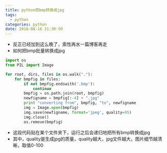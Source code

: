 ```yaml
---
title: python把bmp转换成jpg
tags:
  - python
categories: python
date: 2018-08-16 21:30:50
---
```


- 反正已经加到这么晚了，索性再水一篇博客再走
- 如何把bmp批量转换成jpg

```python
import os
from PIL import Image

for root, dirs, files in os.walk("."):
    for bmpfig in files:
        if not bmpfig.endswith('.bmp'):
            continue
        bmpfig = os.path.join(root, bmpfig)
        newfigname = bmpfig[:-4] + ".jpg"
        print "converting from", bmpfig, "to", newfigname
        img = Image.open(bmpfig)
        img.save(newfigname, format='jpeg', quality=95)
        img.close()
        os.remove(bmpfig)
```

- 这段代码贴在某个文件夹下，运行之后会递归地把所有bmp转换成jpg
- 其中，quality是生成jpg的质量，quality越大，jpg文件越大，图片细节越清晰，取值0-100
